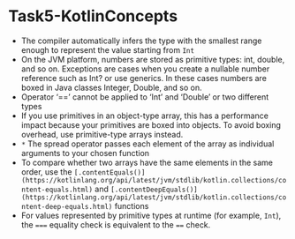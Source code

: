 # Task5-KotlinConcepts

- The compiler automatically infers the type with the smallest range enough to represent the value starting from `Int`
- On the JVM platform, numbers are stored as primitive types: int, double, and so on. Exceptions are cases when you create a nullable number reference such as Int? or use generics. In these cases numbers are boxed in Java classes Integer, Double, and so on.
- Operator ‘==’ cannot be applied to ‘Int’ and ‘Double’ or two different types
- If you use primitives in an object-type array, this has a performance impact because your primitives are boxed into objects. To avoid boxing overhead, use primitive-type arrays instead.
- `*` The spread operator passes each element of the array as individual arguments to your chosen function
- To compare whether two arrays have the same elements in the same order, use the `[.contentEquals()](https://kotlinlang.org/api/latest/jvm/stdlib/kotlin.collections/content-equals.html)` and `[.contentDeepEquals()](https://kotlinlang.org/api/latest/jvm/stdlib/kotlin.collections/content-deep-equals.html)` functions
- For values represented by primitive types at runtime (for example, `Int`), the `===` equality check is equivalent to the `==` check.